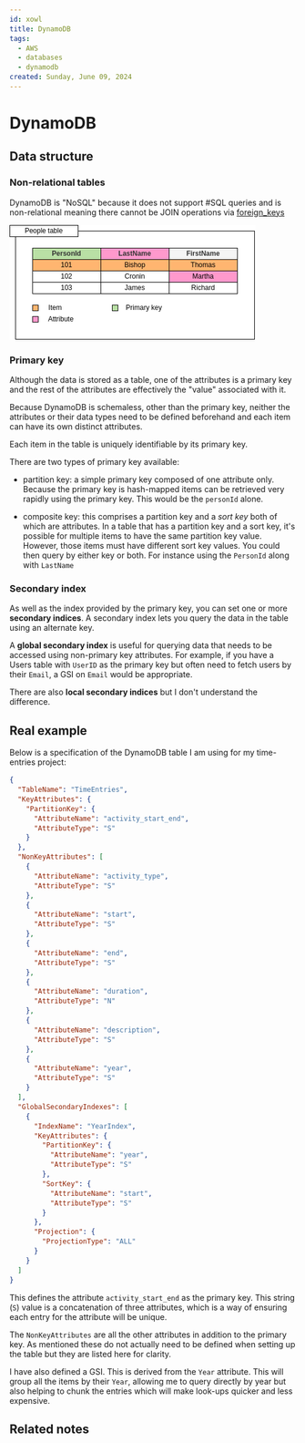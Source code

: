 ```yaml
---
id: xowl
title: DynamoDB
tags:
  - AWS
  - databases
  - dynamodb
created: Sunday, June 09, 2024
---
```


# DynamoDB

## Data structure

### Non-relational tables

DynamoDB is "NoSQL" because it does not support #SQL queries and is
non-relational meaning there cannot be JOIN operations via
[foreign_keys](Foreign_keys_in_SQL.md)

![](../img/dynamodb.png)

### Primary key

Although the data is stored as a table, one of the attributes is a primary key
and the rest of the attributes are effectively the "value" associated with it.

Because DynamoDB is schemaless, other than the primary key, neither the
attributes or their data types need to be defined beforehand and each item can
have its own distinct attributes.

Each item in the table is uniquely identifiable by its primary key.

There are two types of primary key available:

- partition key: a simple primary key composed of one attribute only. Because
  the primary key is hash-mapped items can be retrieved very rapidly using the
  primary key. This would be the `personId` alone.

- composite key: this comprises a partition key and a _sort key_ both of which
  are attributes. In a table that has a partition key and a sort key, it's
  possible for multiple items to have the same partition key value. However,
  those items must have different sort key values. You could then query by
  either key or both. For instance using the `PersonId` along with `LastName`

### Secondary index

As well as the index provided by the primary key, you can set one or more
**secondary indices**. A secondary index lets you query the data in the table
using an alternate key.

A **global secondary index** is useful for querying data that needs to be
accessed using non-primary key attributes. For example, if you have a Users
table with `UserID` as the primary key but often need to fetch users by their
`Email`, a GSI on `Email` would be appropriate.

There are also **local secondary indices** but I don't understand the
difference.

## Real example

Below is a specification of the DynamoDB table I am using for my time-entries
project:

```json
{
  "TableName": "TimeEntries",
  "KeyAttributes": {
    "PartitionKey": {
      "AttributeName": "activity_start_end",
      "AttributeType": "S"
    }
  },
  "NonKeyAttributes": [
    {
      "AttributeName": "activity_type",
      "AttributeType": "S"
    },
    {
      "AttributeName": "start",
      "AttributeType": "S"
    },
    {
      "AttributeName": "end",
      "AttributeType": "S"
    },
    {
      "AttributeName": "duration",
      "AttributeType": "N"
    },
    {
      "AttributeName": "description",
      "AttributeType": "S"
    },
    {
      "AttributeName": "year",
      "AttributeType": "S"
    }
  ],
  "GlobalSecondaryIndexes": [
    {
      "IndexName": "YearIndex",
      "KeyAttributes": {
        "PartitionKey": {
          "AttributeName": "year",
          "AttributeType": "S"
        },
        "SortKey": {
          "AttributeName": "start",
          "AttributeType": "S"
        }
      },
      "Projection": {
        "ProjectionType": "ALL"
      }
    }
  ]
}
```

This defines the attribute `activity_start_end` as the primary key. This string
(`S`) value is a concatenation of three attributes, which is a way of ensuring
each entry for the attribute will be unique.

The `NonKeyAttributes` are all the other attributes in addition to the primary
key. As mentioned these do not actually need to be defined when setting up the
table but they are listed here for clarity.

I have also defined a GSI. This is derived from the `Year` attribute. This will
group all the items by their `Year`, allowing me to query directly by year but
also helping to chunk the entries which will make look-ups quicker and less
expensive.

## Related notes
